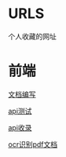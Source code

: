 # URLS

个人收藏的网址

# 前端

[文档编写](https://docsify.js.org/#/zh-cn/ "文档编写")

[api测试](http://coolaf.com/ "api测试")

[api收录](https://api.imjad.cn/ "api收录")

[ocr识别pdf文档](https://zhcn.109876543210.com/ "ocr识别pdf文档")
